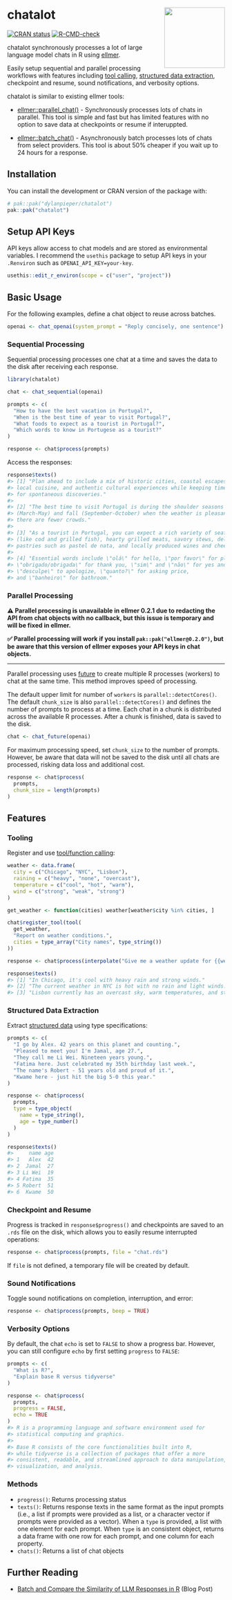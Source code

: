 # chatalot <img src="man/figures/chatalot-hex.png" align="right" width="140"/>

[![CRAN status](https://www.r-pkg.org/badges/version/hellmer)](https://CRAN.R-project.org/package=hellmer) [![R-CMD-check](https://github.com/dylanpieper/hellmer/actions/workflows/testthat.yml/badge.svg)](https://github.com/dylanpieper/hellmer/actions/workflows/testthat.yml)

chatalot synchronously processes a lot of large language model chats in R using [ellmer](https://ellmer.tidyverse.org).

Easily setup sequential and parallel processing workflows with features including [tool calling](https://ellmer.tidyverse.org/articles/tool-calling.html), [structured data extraction](https://ellmer.tidyverse.org/articles/structured-data.html), checkpoint and resume, sound notifications, and verbosity options.

chatalot is similar to existing ellmer tools:

-   [ellmer::parallel_chat()](https://ellmer.tidyverse.org/reference/parallel_chat.html) - Synchronously processes lots of chats in parallel. This tool is simple and fast but has limited features with no option to save data at checkpoints or resume if interuppted.

-   [ellmer::batch_chat()](https://ellmer.tidyverse.org/reference/batch_chat.html) - Asynchronously batch processes lots of chats from select providers. This tool is about 50% cheaper if you wait up to 24 hours for a response.

## Installation

You can install the development or CRAN version of the package with:

``` r
# pak::pak("dylanpieper/chatalot")
pak::pak("chatalot")
```

## Setup API Keys

API keys allow access to chat models and are stored as environmental variables. I recommend the `usethis` package to setup API keys in your `.Renviron` such as `OPENAI_API_KEY=your-key`.

``` r
usethis::edit_r_environ(scope = c("user", "project"))
```

## Basic Usage

For the following examples, define a chat object to reuse across batches.

``` r
openai <- chat_openai(system_prompt = "Reply concisely, one sentence")
```

### Sequential Processing

Sequential processing processes one chat at a time and saves the data to the disk after receiving each response.

``` r
library(chatalot)

chat <- chat_sequential(openai)

prompts <- c(
  "How to have the best vacation in Portugal?",
  "When is the best time of year to visit Portugal?",
  "What foods to expect as a tourist in Portugal?",
  "Which words to know in Portugese as a tourist?"
)

response <- chat$process(prompts)
```

Access the responses:

``` r
response$texts()
#> [1] "Plan ahead to include a mix of historic cities, coastal escapes, 
#> local cuisine, and authentic cultural experiences while keeping time 
#> for spontaneous discoveries."
#>                                                   
#> [2] "The best time to visit Portugal is during the shoulder seasons of spring 
#> (March-May) and fall (September-October) when the weather is pleasant and 
#> there are fewer crowds."       
#>                                                     
#> [3] "As a tourist in Portugal, you can expect a rich variety of seafood 
#> (like cod and grilled fish), hearty grilled meats, savory stews, delectable 
#> pastries such as pastel de nata, and locally produced wines and cheeses." 
#>              
#> [4] "Essential words include \"olá\" for hello, \"por favor\" for please, 
#> \"obrigado/obrigada\" for thank you, \"sim\" and \"não\" for yes and no, 
#> \"desculpe\" to apologize, \"quanto?\" for asking price, 
#> and \"banheiro\" for bathroom."
```

### Parallel Processing

**⚠️ Parallel processing is unavailable in ellmer 0.2.1 due to redacting the API from chat objects with no callback, but this issue is temporary and will be fixed in ellmer.**

**✅ Parallel processing will work if you install `pak::pak("ellmer@0.2.0")`, but be aware that this version of ellmer exposes your API keys in chat objects.**

------------------------------------------------------------------------

Parallel processing uses [future](https://www.futureverse.org) to create multiple R processes (workers) to chat at the same time. This method improves speed of processing.

The default upper limit for number of `workers` is `parallel::detectCores()`. The default `chunk_size` is also `parallel::detectCores()` and defines the number of prompts to process at a time. Each chat in a chunk is distributed across the available R processes. After a chunk is finished, data is saved to the disk.

``` r
chat <- chat_future(openai)
```

For maximum processing speed, set `chunk_size` to the number of prompts. However, be aware that data will not be saved to the disk until all chats are processed, risking data loss and additional cost.

``` r
response <- chat$process(
  prompts, 
  chunk_size = length(prompts)
)
```

## Features

### Tooling

Register and use [tool/function calling](https://ellmer.tidyverse.org/articles/tool-calling.html):

``` r
weather <- data.frame(
  city = c("Chicago", "NYC", "Lisbon"),
  raining = c("heavy", "none", "overcast"),
  temperature = c("cool", "hot", "warm"),
  wind = c("strong", "weak", "strong")
)

get_weather <- function(cities) weather[weather$city %in% cities, ]

chat$register_tool(tool(
  get_weather,
  "Report on weather conditions.",
  cities = type_array("City names", type_string())
))

response <- chat$process(interpolate("Give me a weather update for {{weather$city}}?"))

response$texts()
#> [1] "In Chicago, it's cool with heavy rain and strong winds."                   
#> [2] "The current weather in NYC is hot with no rain and light winds."           
#> [3] "Lisbon currently has an overcast sky, warm temperatures, and strong winds."
```

### Structured Data Extraction

Extract [structured data](https://ellmer.tidyverse.org/articles/structured-data.html) using type specifications:

``` r
prompts <- c(
  "I go by Alex. 42 years on this planet and counting.",
  "Pleased to meet you! I'm Jamal, age 27.",
  "They call me Li Wei. Nineteen years young.",
  "Fatima here. Just celebrated my 35th birthday last week.",
  "The name's Robert - 51 years old and proud of it.",
  "Kwame here - just hit the big 5-0 this year."
)

response <- chat$process(
  prompts,
  type = type_object(
    name = type_string(),
    age = type_number()
  )
)

response$texts()
#>     name age
#> 1   Alex  42
#> 2  Jamal  27
#> 3 Li Wei  19
#> 4 Fatima  35
#> 5 Robert  51
#> 6  Kwame  50
```

### Checkpoint and Resume

Progress is tracked in `response$progress()` and checkpoints are saved to an `.rds` file on the disk, which allows you to easily resume interrupted operations:

``` r
response <- chat$process(prompts, file = "chat.rds")
```

If `file` is not defined, a temporary file will be created by default.

### Sound Notifications

Toggle sound notifications on completion, interruption, and error:

``` r
response <- chat$process(prompts, beep = TRUE)
```

### Verbosity Options

By default, the chat `echo` is set to `FALSE` to show a progress bar. However, you can still configure `echo` by first setting `progress` to `FALSE`:

``` r
prompts <- c(
  "What is R?",
  "Explain base R versus tidyverse"
)

response <- chat$process(
  prompts,
  progress = FALSE,
  echo = TRUE
)
#> R is a programming language and software environment used for 
#> statistical computing and graphics.
#> 
#> Base R consists of the core functionalities built into R, 
#> while tidyverse is a collection of packages that offer a more
#> consistent, readable, and streamlined approach to data manipulation, 
#> visualization, and analysis.
```

### Methods

-   `progress()`: Returns processing status
-   `texts()`: Returns response texts in the same format as the input prompts (i.e., a list if prompts were provided as a list, or a character vector if prompts were provided as a vector). When a `type` is provided, a list with one element for each prompt. When `type` is an consistent object, returns a data frame with one row for each prompt, and one column for each property.
-   `chats()`: Returns a list of chat objects

## Further Reading

-   [Batch and Compare the Similarity of LLM Responses in R](https://dylanpieper.github.io/blog/posts/batch-and-compare-LLM-responses.html) (Blog Post)
